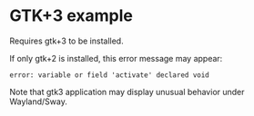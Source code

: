 # GTK+3 example

Requires gtk+3 to be installed.

If only gtk+2 is installed, this error message may appear:

    error: variable or field 'activate' declared void

Note that gtk3 application may display unusual behavior under Wayland/Sway.
